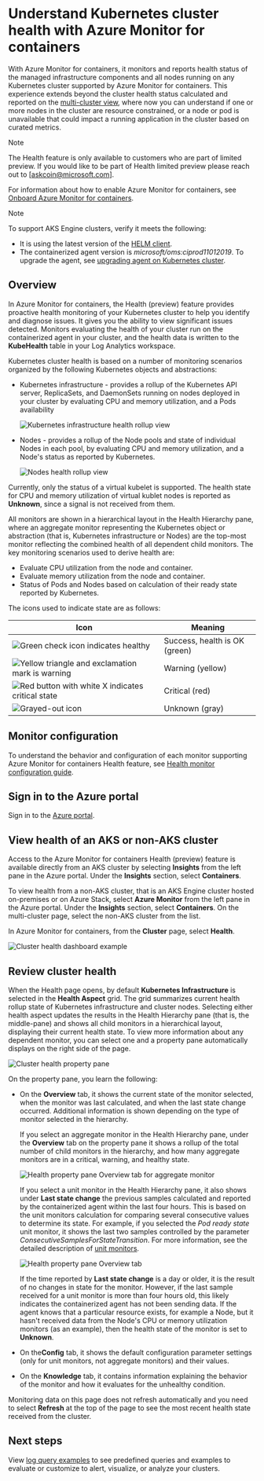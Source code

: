 # Understand Kubernetes cluster health with Azure Monitor for containers

With Azure Monitor for containers, it monitors and reports health status of the managed infrastructure components and all nodes running on any Kubernetes cluster supported by Azure Monitor for containers. This experience extends beyond the cluster health status calculated and reported on the [multi-cluster view](container-insights-analyze.md#multi-cluster-view-from-azure-monitor), where now you can understand if one or more nodes in the cluster are resource constrained, or a node or pod is unavailable that could impact a running application in the cluster based on curated metrics.

>[!NOTE]
>The Health feature is only available to customers who are part of limited preview. If you would like to be part of Health limited preview please reach out to [askcoin@microsoft.com].
>

For information about how to enable Azure Monitor for containers, see [Onboard Azure Monitor for containers](container-insights-onboard.md).

>[!NOTE]
>To support AKS Engine clusters, verify it meets the following:
>- It is using the latest version of the [HELM client](https://helm.sh/docs/using_helm/).
>- The containerized agent version is *microsoft/oms:ciprod11012019*. To upgrade the agent, see [upgrading agent on Kubernetes cluster](container-insights-manage-agent.md#how-to-upgrade-the-azure-monitor-for-containers-agent).
>

## Overview

In Azure Monitor for containers, the Health (preview) feature provides proactive health monitoring of your Kubernetes cluster to help you identify and diagnose issues. It gives you the ability to view significant issues detected. Monitors evaluating the health of your cluster run on the containerized agent in your cluster, and the health data is written to the **KubeHealth** table in your Log Analytics workspace. 

Kubernetes cluster health is based on a number of monitoring scenarios organized by the following Kubernetes objects and abstractions:

- Kubernetes infrastructure - provides a rollup of the Kubernetes API server, ReplicaSets, and DaemonSets running on nodes deployed in your cluster by evaluating CPU and memory utilization, and a Pods availability

    ![Kubernetes infrastructure health rollup view](./media/container-insights-health/health-view-kube-infra-01.png)

- Nodes - provides a rollup of the Node pools and state of individual Nodes in each pool, by evaluating CPU and memory utilization, and a Node's status as reported by Kubernetes.

    ![Nodes health rollup view](./media/container-insights-health/health-view-nodes-01.png)

Currently, only the status of a virtual kubelet is supported. The health state for CPU and memory utilization of virtual kublet nodes is reported as **Unknown**, since a signal is not received from them.

All monitors are shown in a hierarchical layout in the Health Hierarchy pane, where an aggregate monitor representing the Kubernetes object or abstraction (that is, Kubernetes infrastructure or Nodes) are the top-most monitor reflecting the combined health of all dependent child monitors. The key monitoring scenarios used to derive health are:

* Evaluate CPU utilization from the node and container.
* Evaluate memory utilization from the node and container.
* Status of Pods and Nodes based on calculation of their ready state reported by Kubernetes.

The icons used to indicate state are as follows:

|Icon|Meaning|  
|--------|-----------|  
|![Green check icon indicates healthy](./media/container-insights-health/healthyicon.png)|Success, health is OK (green)|  
|![Yellow triangle and exclamation mark is warning](./media/container-insights-health/warningicon.png)|Warning (yellow)|  
|![Red button with white X indicates critical state](./media/container-insights-health/criticalicon.png)|Critical (red)|  
|![Grayed-out icon](./media/container-insights-health/grayicon.png)|Unknown (gray)|  

## Monitor configuration

To understand the behavior and configuration of each monitor supporting Azure Monitor for containers Health feature, see [Health monitor configuration guide](container-insights-health-monitors-config.md).

## Sign in to the Azure portal

Sign in to the [Azure portal](https://portal.azure.com). 

## View health of an AKS or non-AKS cluster

Access to the Azure Monitor for containers Health (preview) feature is available directly from an AKS cluster by selecting **Insights** from the left pane in the Azure portal. Under the **Insights** section, select **Containers**. 

To view health from a non-AKS cluster, that is an AKS Engine cluster hosted on-premises or on Azure Stack, select **Azure Monitor** from the left pane in the Azure portal. Under the **Insights** section, select **Containers**.  On the multi-cluster page, select the non-AKS cluster from the list.

In Azure Monitor for containers, from the **Cluster** page, select **Health**.

![Cluster health dashboard example](./media/container-insights-health/container-insights-health-page.png)

## Review cluster health

When the Health page opens, by default **Kubernetes Infrastructure** is selected in the **Health Aspect** grid.  The grid summarizes current health rollup state of Kubernetes infrastructure and cluster nodes. Selecting either health aspect updates the results in the Health Hierarchy pane (that is, the middle-pane) and shows all child monitors in a hierarchical layout, displaying their current health state. To view more information about any dependent monitor, you can select one and a property pane automatically displays on the right side of the page. 

![Cluster health property pane](./media/container-insights-health/health-view-property-pane.png)

On the property pane, you learn the following:

- On the **Overview** tab, it shows the current state of the monitor selected, when the monitor was last calculated, and when the last state change occurred. Additional information is shown depending on the type of monitor selected in the hierarchy.

    If you select an aggregate monitor in the Health Hierarchy pane, under the **Overview** tab on the property pane it shows a rollup of the total number of child monitors in the hierarchy, and how many aggregate monitors are in a critical, warning, and healthy state. 

    ![Health property pane Overview tab for aggregate monitor](./media/container-insights-health/health-overview-aggregate-monitor.png)

    If you select a unit monitor in the Health Hierarchy pane, it also shows under **Last state change** the previous samples calculated and reported by the containerized agent within the last four hours. This is based on the unit monitors calculation for comparing several consecutive values to determine its state. For example, if you selected the *Pod ready state* unit monitor, it shows the last two samples controlled by the parameter *ConsecutiveSamplesForStateTransition*. For more information, see the detailed description of [unit monitors](container-insights-health-monitors-config.md#unit-monitors).
    
    ![Health property pane Overview tab](./media/container-insights-health/health-overview-unit-monitor.png)

    If the time reported by **Last state change** is a day or older, it is the result of no changes in state for the monitor. However, if the last sample received for a unit monitor is more than four hours old, this likely indicates the containerized agent has not been sending data. If the agent knows that a particular resource exists, for example a Node, but it hasn't received data from the Node's CPU or memory utilization monitors (as an example), then the health state of the monitor is set to **Unknown**.  

- On the**Config** tab, it shows the default configuration parameter settings (only for unit monitors, not aggregate monitors) and their values.
- On the **Knowledge** tab, it contains information explaining the behavior of the monitor and how it evaluates for the unhealthy condition.

Monitoring data on this page does not refresh automatically and you need to select **Refresh** at the top of the page to see the most recent health state received from the cluster.

## Next steps

View [log query examples](container-insights-log-search.md#search-logs-to-analyze-data) to see predefined queries and examples to evaluate or customize to alert, visualize, or analyze your clusters.
